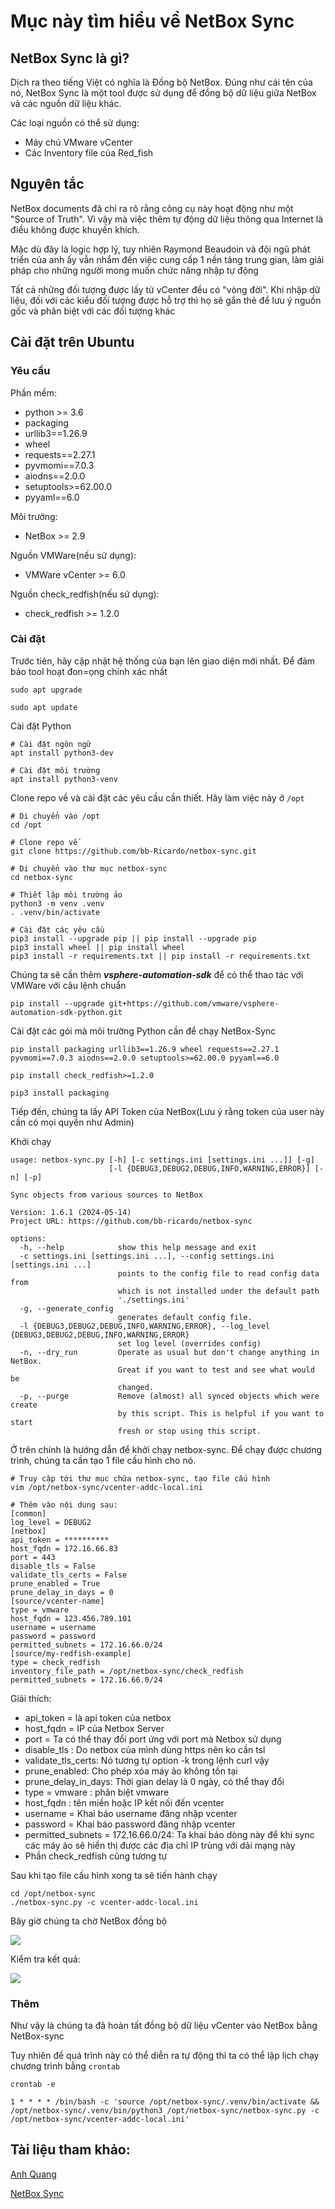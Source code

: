 # Mục này tìm hiểu về NetBox Sync
## NetBox Sync là gì?
Dịch ra theo tiếng Việt có nghĩa là Đồng bộ NetBox. Đúng như cái tên của nó, NetBox Sync là một tool được sử dụng để đồng bộ dữ liệu giữa NetBox và các nguồn dữ liệu khác.

Các loại nguồn có thể sử dụng:
- Máy chủ VMware vCenter
- Các Inventory file của Red_fish


## Nguyên tắc 
NetBox documents đã chỉ ra rõ rằng công cụ này hoạt động như một "Source of Truth". Vì vậy mà việc thêm tự động dữ liệu thông qua Internet là điều không được khuyến khích. 

Mặc dù đây là logic hợp lý, tuy nhiên Raymond Beaudoin và đội ngũ phát triển của anh ấy vẫn nhắm đến việc cung cấp 1 nền tảng trung gian, làm giải pháp cho những người mong muốn chức năng nhập tự động

Tất cả những đối tượng được lấy từ vCenter đều có "vòng đời". Khi nhập dữ liệu, đối với các kiểu đối tượng được hỗ trợ thì họ sẽ gắn thẻ để lưu ý nguồn gốc và phân biệt với các đối tượng khác

## Cài đặt trên Ubuntu 
### Yêu cầu
Phần mềm:
- python >= 3.6
- packaging
- urllib3==1.26.9
- wheel
- requests==2.27.1
- pyvmomi==7.0.3
- aiodns==2.0.0
- setuptools>=62.00.0
- pyyaml==6.0

Môi trường:
- NetBox >= 2.9

Nguồn VMWare(nếu sử dụng):
- VMWare vCenter >= 6.0

Nguồn check_redfish(nếu sử dụng):
- check_redfish >= 1.2.0

### Cài đặt 
Trước tiên, hãy cập nhật hệ thống của bạn lên giao diện mới nhất. Để đảm bảo tool hoạt đon=ọng chính xác nhất
```
sudo apt upgrade

sudo apt update
```
Cài đặt Python
```
# Cài đặt ngôn ngữ
apt install python3-dev

# Cài đặt môi trường
apt install python3-venv
```
Clone repo về và cài đặt các yêu cầu cần thiết. Hãy làm việc này ở `/opt`
```
# Di chuyển vào /opt
cd /opt

# Clone repo về
git clone https://github.com/bb-Ricardo/netbox-sync.git

# Di chuyển vào thư mục netbox-sync
cd netbox-sync

# Thiết lập môi trường ảo
python3 -m venv .venv
. .venv/bin/activate

# Cài đặt các yêu cầu
pip3 install --upgrade pip || pip install --upgrade pip
pip3 install wheel || pip install wheel
pip3 install -r requirements.txt || pip install -r requirements.txt
```
Chúng ta sẽ cần thêm ***vsphere-automation-sdk*** để có thể thao tác với VMWare với câu lệnh chuẩn
```
pip install --upgrade git+https://github.com/vmware/vsphere-automation-sdk-python.git
```
Cài đặt các gói mà môi trường Python cần để chạy NetBox-Sync
```
pip install packaging urllib3==1.26.9 wheel requests==2.27.1 pyvmomi==7.0.3 aiodns==2.0.0 setuptools>=62.00.0 pyyaml==6.0

pip install check_redfish>=1.2.0

pip3 install packaging
```
Tiếp đến, chúng ta lấy API Token của NetBox(Lưu ý rằng token của user này cần có mọi quyền như Admin)

Khởi chạy
```
usage: netbox-sync.py [-h] [-c settings.ini [settings.ini ...]] [-g]
                      [-l {DEBUG3,DEBUG2,DEBUG,INFO,WARNING,ERROR}] [-n] [-p]

Sync objects from various sources to NetBox

Version: 1.6.1 (2024-05-14)
Project URL: https://github.com/bb-ricardo/netbox-sync

options:
  -h, --help            show this help message and exit
  -c settings.ini [settings.ini ...], --config settings.ini [settings.ini ...]
                        points to the config file to read config data from
                        which is not installed under the default path
                        './settings.ini'
  -g, --generate_config
                        generates default config file.
  -l {DEBUG3,DEBUG2,DEBUG,INFO,WARNING,ERROR}, --log_level {DEBUG3,DEBUG2,DEBUG,INFO,WARNING,ERROR}
                        set log level (overrides config)
  -n, --dry_run         Operate as usual but don't change anything in NetBox.
                        Great if you want to test and see what would be
                        changed.
  -p, --purge           Remove (almost) all synced objects which were create
                        by this script. This is helpful if you want to start
                        fresh or stop using this script.
```
Ở trên chính là hướng dẫn để khởi chạy netbox-sync. Để chạy được chương trình, chúng ta cần tạo 1 file cấu hình cho nó.
```
# Truy cập tới thư mục chứa netbox-sync, tạo file cấu hình
vim /opt/netbox-sync/vcenter-addc-local.ini

# Thêm vào nội dung sau:
[common]
log_level = DEBUG2
[netbox]
api_token = **********
host_fqdn = 172.16.66.83        
port = 443
disable_tls = False
validate_tls_certs = False
prune_enabled = True
prune_delay_in_days = 0
[source/vcenter-name]
type = vmware
host_fqdn = 123.456.789.101
username = username
password = password
permitted_subnets = 172.16.66.0/24
[source/my-redfish-example]
type = check_redfish
inventory_file_path = /opt/netbox-sync/check_redfish
permitted_subnets = 172.16.66.0/24
```
Giải thích:
- api_token = là api token của netbox
- host_fqdn = IP của Netbox Server
- port = Ta có thể thay đổi port ứng với port mà Netbox sử dụng
- disable_tls : Do netbox của mình dùng https nên ko cần tsl
- validate_tls_certs: Nó tương tự option -k trong lệnh curl vậy
- prune_enabled: Cho phép xóa máy ảo không tồn tại
- prune_delay_in_days: Thời gian delay là 0 ngày, có thể thay đổi
- type = vmware : phân biệt vmware
- host_fqdn : tên miền hoặc IP kết nối đến vcenter
- username = Khai báo username đăng nhập vcenter
- password = Khai báo password đăng nhập vcenter
- permitted_subnets = 172.16.66.0/24: Ta khai báo dòng này để khi sync các máy ảo sẽ hiển thị được các địa chỉ IP trùng với dải mạng này
- Phần check_redfish cũng tương tự

Sau khi tạo file cấu hình xong ta sẽ tiến hành chạy
```
cd /opt/netbox-sync
./netbox-sync.py -c vcenter-addc-local.ini
```
Bây giờ chúng ta chờ NetBox đồng bộ

![](/Anh/Screenshot_950.png)

Kiểm tra kết quả:

![](/Anh/Screenshot_951.png)

### Thêm
Như vậy là chúng ta đã hoàn tất đồng bộ dữ liệu vCenter vào NetBox bằng NetBox-sync

Tuy nhiên để quá trình này có thể diễn ra tự động thì ta có thể lập lịch chạy chương trình bằng `crontab`
```
crontab -e

1 * * * * /bin/bash -c 'source /opt/netbox-sync/.venv/bin/activate && /opt/netbox-sync/.venv/bin/python3 /opt/netbox-sync/netbox-sync.py -c /opt/netbox-sync/vcenter-addc-local.ini'
```

## Tài liệu tham khảo:
[Anh Quang](https://github.com/thanhquang99/Netbox/blob/main/Netbox-sync/02.install-nb-sync.md#23-c%E1%BA%A5u-tr%C3%BAc-ch%E1%BA%A1y-script-trong-netbox-sync)

[NetBox Sync](https://github.com/bb-Ricardo/netbox-sync/blob/main/README.md)
